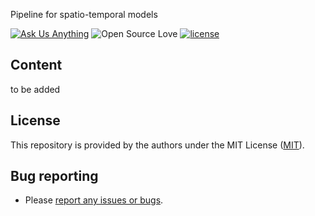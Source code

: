 Pipeline for spatio-temporal models 

<!-- badges: start -->

[![Ask Us Anything][0a]][0b]
![Open Source Love][0c]
[![license](https://img.shields.io/badge/license-MIT%20+%20file%20LICENSE-lightgrey.svg)](https://choosealicense.com/)

[0a]: https://img.shields.io/badge/Ask%20us-anything-1abc9c.svg
[0b]: https://github.com/open-aims/bcs_mixing_model/issues/new
[0c]: https://badges.frapsoft.com/os/v2/open-source.svg?v=103

## Content 

to be added 
 
## License

This repository is provided by the authors under the MIT License ([MIT](http://opensource.org/licenses/MIT)).

## Bug reporting
* Please [report any issues or bugs](https://github.com/open-aims/sp_pipeline/issues).
